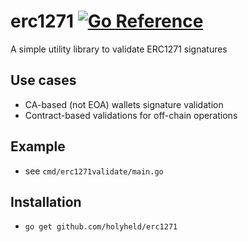 # erc1271 [![Go Reference](https://pkg.go.dev/badge/github.com/holyheld/erc1271.svg)](https://pkg.go.dev/github.com/holyheld/erc1271)

A simple utility library to validate ERC1271 signatures

## Use cases

* CA-based (not EOA) wallets signature validation
* Contract-based validations for off-chain operations

## Example

* see `cmd/erc1271validate/main.go`

## Installation

* `go get github.com/holyheld/erc1271`
